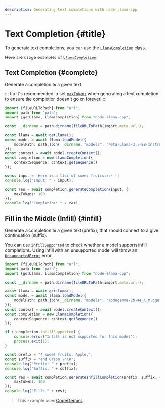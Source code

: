 ```yaml
---
description: Generating text completions with node-llama-cpp
---
```

# Text Completion {#title}
To generate text completions, you can use the [`LlamaCompletion`](../api/classes/LlamaCompletion.md) class.

Here are usage examples of [`LlamaCompletion`](../api/classes/LlamaCompletion.md):

## Text Completion {#complete}
Generate a completion to a given text.

::: tip
It's recommended to set [`maxTokens`](../api/type-aliases/LlamaCompletionGenerationOptions.md#maxtokens) when generating a text completion to ensure the completion doesn't go on forever.
:::

```typescript
import {fileURLToPath} from "url";
import path from "path";
import {getLlama, LlamaCompletion} from "node-llama-cpp";

const __dirname = path.dirname(fileURLToPath(import.meta.url));

const llama = await getLlama();
const model = await llama.loadModel({
    modelPath: path.join(__dirname, "models", "Meta-Llama-3.1-8B-Instruct.Q4_K_M.gguf")
});
const context = await model.createContext();
const completion = new LlamaCompletion({
    contextSequence: context.getSequence()
});

const input = "Here is a list of sweet fruits:\n* ";
console.log("Input: " + input);

const res = await completion.generateCompletion(input, {
    maxTokens: 100
});
console.log("Completion: " + res);
```

## Fill in the Middle (Infill) {#infill}
Generate a completion to a given text (prefix), that should connect to a give continuation (suffix).

You can use [`infillSupported`](../api/classes/LlamaCompletion.md#infillsupported) to check whether a model supports infill completions.
Using infill with an unsupported model will throw an [`UnsupportedError`](../api/classes/UnsupportedError.md) error.

```typescript
import {fileURLToPath} from "url";
import path from "path";
import {getLlama, LlamaCompletion} from "node-llama-cpp";

const __dirname = path.dirname(fileURLToPath(import.meta.url));

const llama = await getLlama();
const model = await llama.loadModel({
    modelPath: path.join(__dirname, "models", "codegemma-2b-Q4_K_M.gguf")
});
const context = await model.createContext();
const completion = new LlamaCompletion({
    contextSequence: context.getSequence()
});

if (!completion.infillSupported) {
    console.error("Infill is not supported for this model");
    process.exit(1);
}

const prefix = "4 sweet fruits: Apple,";
const suffix = "and Grape.\n\n";
console.log("Prefix: " + prefix);
console.log("Suffix: " + suffix);

const res = await completion.generateInfillCompletion(prefix, suffix, {
    maxTokens: 100
});
console.log("Fill: " + res);
```
> This example uses [CodeGemma](https://huggingface.co/bartowski/codegemma-2b-GGUF).
